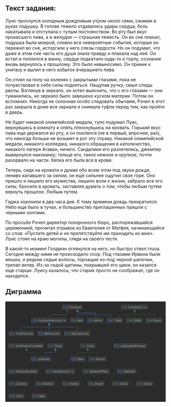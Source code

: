 ## Текст задания:

Луис проснулся холодным дождливым утром около семи, сжимая в
руках подушку. В голове тяжело отдавались удары сердца, боль накатывала и отступала с тупым постоянством. Во рту был
вкус прокисшего пива, а в желудке — страшная тяжесть. Он во сне плакал, подушка была мокрой, словно все невероятные
события, которые он пережил во сне, исторгали у него слезы гордости. Но он подумал, что даже в этом сне часть его души
знала правду и плакала над ней.
Он встал и поплелся в ванну, сердце подкатило куда-то к горлу, сознание вновь вернулось к прошлому. Это было невыносимо.
Он приник к унитазу и вылил в него избыток вчерашнего пива.

Он стоял на полу на коленях с закрытыми глазами, пока не почувствовал в себе силы подняться. Нащупав ручку, смыл следы
рвоты. Взглянув в зеркало, он хотел выяснить, что с его глазами — они туманились, но зеркало было завешено куском
материи. Потом он вспомнил. Никогда не склонная особо следовать обычаям, Рэчел в этот раз закрыла в доме все зеркала и
снимала туфли перед тем, как пройти в дверь.

Не будет никакой олимпийской медали, тупо подумал Луис, вернувшись в комнату и опять плюхнувшись на кровать. Горький
вкус пива еще держался во рту, и он поклялся (не в первый, впрочем, раз), что никогда больше не возьмет в рот эту
отраву. Никакой олимпийской медали, никакого колледжа, никакого обращения в католичество, никакого лагеря Агаван,
ничего. Сандалики его разлетелись, джемпер вывернулся наизнанку; тельце его, такое нежное и хрупкое, почти разорвало на
части. Кепка его была вся в крови.

Теперь, сидя на кровати и думая обо всем этом под звуки дождя, лениво капавшего за окном, он еще сильнее ощутил свое
горе. Оно пришло и лишило его мужества, лишило воли к жизни, забрало все его силы, бросило в кровать, заставляя думать о
том, чтобы любым путем вернуть прошлое. Любым путем.

Гэджа хоронили в два часа дня. К тому времени дождь прекратился. Небо еще было в тучах, и большинство приглашенных
пришли с черными зонтами.

По просьбе Рэчел директор похоронного бюро, распоряжавшийся церемонией, прочитал отрывок из Евангелия от Матфея,
начинающийся со слов: «Пустите детей и не препятствуйте им приходить ко мне». Луис стоял на краю могилы, глядя на своего
тестя.

В какой-то момент Голдмэн оглянулся на него, но быстро отвел глаза. Сегодня между ними не происходило ссор. Под глазами
Ирвина были мешки, и редкие седые волосы, торчащие из-под черной шапочки, трепал ветер. Из-за седой щетины, покрывшей
его щеки, он казался еще старше. Луису казалось, что старик просто не соображал, где он находится.

## Диграмма

![](uml.png)
